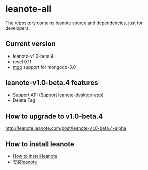 # leanote-all

The repository contains leanote source and dependencies, just for developers.

## Current version

* leanote-v1.0-beta.4
* revel 0.11
* [mgo](http://blog.labix.org/2015/01/24/readying-mgo-for-mongodb-3-0) support for mongodb-3.0

## leanote-v1.0-beta.4 features
* Support API (Support [leanote-desktop-app](https://github.com/leanote/desktop-app))
* Delete Tag

## How to upgrade to v1.0-beta.4
http://leanote.leanote.com/post/leanote-v1.0-beta.4-alpha

## How to install leanote

* [How to install leanote](https://github.com/leanote/leanote/wiki/leanote-develop-distribution-installation-tutorial)
* [安装leanote](https://github.com/leanote/leanote/wiki/leanote%E5%BC%80%E5%8F%91%E7%89%88%E8%AF%A6%E7%BB%86%E5%AE%89%E8%A3%85%E6%95%99%E7%A8%8B)

